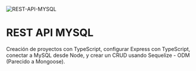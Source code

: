 ![REST-API-MYSQL](https://i.imgur.com/NrTA0FZ.jpg)
# REST API MYSQL
Creación de proyectos con TypeScript,  configurar Express con TypeScript,  conectar a MySQL desde Node, y   crear un CRUD usando Sequelize - ODM (Parecido a Mongoose).
